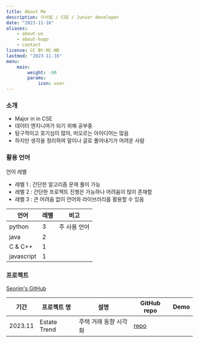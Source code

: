 ```yaml
---
title: About Me
description: 이서림 / CSE / Junior developer
date: "2023-11-16"
aliases:
    - about-us
    - about-hugo
    - contact
license: CC BY-NC-ND
lastmod: "2023-11-16"
menu:
    main:
        weight: -90
        params:
            icon: user
---
```


### 소개

-   Major in in CSE
-   데이터 엔지니어가 되기 위해 공부중
-   탐구적이고 호기심이 많아, 떠오르는 아이디어는 많음
-   하지만 생각을 정리하여 말이나 글로 풀어내기가 어려운 사람

### 활용 언어

언어 레벨

-   레벨 1 : 간단한 알고리즘 문제 풀이 가능
-   레벨 2 : 간단한 프로젝트 진행은 가능하나 어려움이 많이 존재함
-   레벨 3 : 큰 어려움 없이 언어와 라이브러리를 활용할 수 있음

| 언어       | 레벨 | 비고         |
| ---------- | ---- | ------------ |
| python     | 3    | 주 사용 언어 |
| java       | 2    |              |
| C & C++    | 1    |              |
| javascript | 1    |              |

### 프로젝트

[Seorim's GitHub](https://github.com/srlee056)

| 기간    | 프로젝트 명  | 설명                  | GitHub repo                                                  | Demo |
| ------- | ------------ | --------------------- | ------------------------------------------------------------ | ---- |
| 2023.11 | Estate Trend | 주택 거래 동향 시각화 | [repo](https://github.com/EstateTrend-DevCourse/EstateTrend) |
